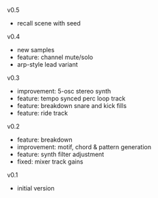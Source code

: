 v0.5
- recall scene with seed

v0.4
- new samples
- feature: channel mute/solo
- arp-style lead variant

v0.3
- improvement: 5-osc stereo synth
- feature: tempo synced perc loop track
- feature: breakdown snare and kick fills
- feature: ride track

v0.2
- feature: breakdown
- improvement: motif, chord & pattern generation
- feature: synth filter adjustment
- fixed: mixer track gains

v0.1
- initial version
